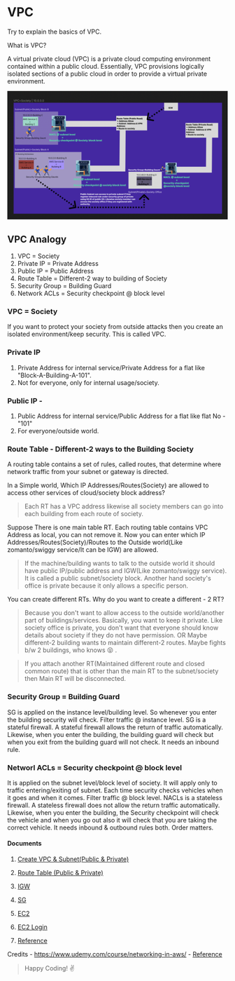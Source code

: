 # VPC

Try to explain the basics of VPC.

What is VPC?

A virtual private cloud (VPC) is a private cloud computing environment contained within a public cloud. Essentially, VPC provisions logically isolated sections of a public cloud in order to provide a virtual private environment.

![VPC Architecture!](/VPC/doc/vpc.png "VPC Architecture")

## VPC Analogy

1. VPC = Society
2. Private IP = Private Address
3. Public IP = Public Address
4. Route Table = Different-2 way to building of Society
5. Security Group = Building Guard
6. Network ACLs = Security checkpoint @ block level

### VPC = Society

If you want to protect your society from outside attacks then you create an isolated environment/keep security. This is called VPC.

### Private IP

1. Private Address for internal service/Private Address for a flat like "Block-A-Building-A-101".
2. Not for everyone, only for internal usage/society.

### Public IP -

1. Public Address for internal service/Public Address for a flat like flat No - "101"
2. For everyone/outside world.

### Route Table - Different-2 ways to the Building Society

A routing table contains a set of rules, called routes, that determine where network traffic from your subnet or gateway is directed.

In a Simple world, Which IP Addresses/Routes(Society) are allowed to access other services of cloud/society block address?

> Each RT has a VPC address likewise all society members can go into each building from each route of society.

Suppose There is one main table RT. Each routing table contains VPC Address as local, you can not remove it. Now you can enter which IP Addresses/Routes(Society)/Routes to the Outside world(Like zomanto/swiggy service/It can be IGW) are allowed.

> If the machine/building wants to talk to the outside world it should have public IP/public address and IGW(Like zomanto/swiggy service). It is called a public subnet/society block. Another hand society's office is private because it only allows a specific person.

You can create different RTs. Why do you want to create a different - 2 RT?

> Because you don't want to allow access to the outside world/another part of buildings/services. Basically, you want to keep it private. Like society office is private, you don't want that everyone should know details about society if they do not have permission. OR Maybe different-2 building wants to maintain different-2 routes. Maybe fights b/w 2 buildings, who knows :stuck_out_tongue_closed_eyes: .

> If you attach another RT(Maintained different route and closed common route) that is other than the main RT to the subnet/society then Main RT will be disconnected.

### Security Group = Building Guard

SG is applied on the instance level/building level. So whenever you enter the building security will check. Filter traffic @ instance level. SG is a stateful firewall. A stateful firewall allows the return of traffic automatically. Likewise, when you enter the building, the building guard will check but when you exit from the building guard will not check. It needs an inbound rule.

### Networl ACLs = Security checkpoint @ block level

It is applied on the subnet level/block level of society. It will apply only to traffic entering/exiting of subnet. Each time security checks vehicles when it goes and when it comes. Filter traffic @ block level. NACLs is a stateless firewall. A stateless firewall does not allow the return traffic automatically. Likewise, when you enter the building, the Security checkpoint will check the vehicle and when you go out also it will check that you are taking the correct vehicle. It needs inbound & outbound rules both. Order matters.

#### Documents

1. [Create VPC & Subnet(Public & Private)](<https://github.com/varunajmera0/AWS/tree/main/vpc/doc/AWS_VPC_Subnet(Public&Private).pdf>)

2. [Route Table (Public & Private)](<https://github.com/varunajmera0/AWS/tree/main/VPC/doc/VPC_route_table(public&privatesubnets).pdf>)

3. [IGW](https://github.com/varunajmera0/AWS/tree/main/VPC/doc/public_ipv4&internet_gateway_vpc.pdf)

4. [SG](https://github.com/varunajmera0/AWS/tree/main/VPC/doc/vpc_security_group.pdf)

5. [EC2](https://github.com/varunajmera0/AWS/tree/main/VPC/doc/ec2_public_private.pdf)

6. [EC2 Login](https://github.com/varunajmera0/AWS/tree/main/VPC/doc/login_connect_public_priavte&ping_ec2.pdf)

7. [Reference](https://github.com/varunajmera0/AWS/tree/main/VPC/doc/vpc_security_group.pdf)

Credits -
https://www.udemy.com/course/networking-in-aws/ - [Reference](https://github.com/varunajmera0/AWS/tree/main/VPC/doc/vpc_security_group.pdf)

> Happy Coding! :v:
